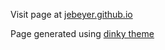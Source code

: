 Visit page at [jebeyer.github.io](https://jebeyer.github.io/)

Page generated using [dinky theme](https://github.com/pages-themes/dinky)
